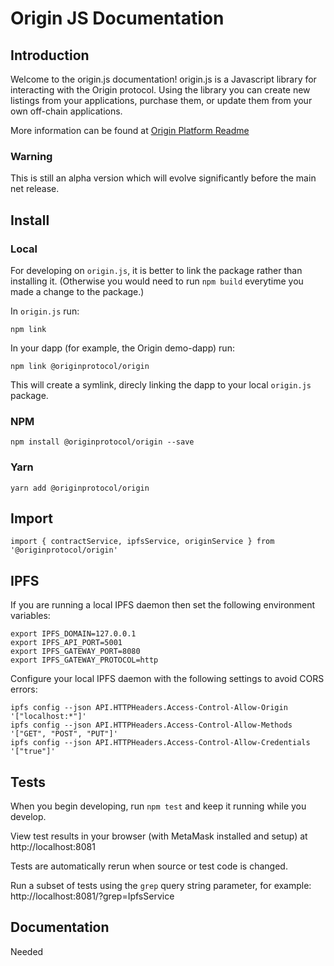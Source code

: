 # Origin JS Documentation

## Introduction

Welcome to the origin.js documentation! origin.js is a Javascript library for interacting with the Origin protocol.
Using the library you can create new listings from your applications, purchase them, or update them from your own off-chain applications. 

More information can be found at [Origin Platform Readme](/README.md) 

### Warning
This is still an alpha version which will evolve significantly before the main net release. 


## Install 

### Local
For developing on `origin.js`, it is better to link the package rather than installing it. (Otherwise you would need to run `npm build` everytime you made a change to the package.)

In `origin.js` run:
```
npm link
```

In your dapp (for example, the Origin demo-dapp) run:
```
npm link @originprotocol/origin
```
This will create a symlink, direcly linking the dapp to your local `origin.js` package.

### NPM
```
npm install @originprotocol/origin --save
```

### Yarn
```
yarn add @originprotocol/origin
```

## Import 
```
import { contractService, ipfsService, originService } from '@originprotocol/origin'
```

## IPFS

If you are running a local IPFS daemon then set the following environment variables:

```
export IPFS_DOMAIN=127.0.0.1
export IPFS_API_PORT=5001
export IPFS_GATEWAY_PORT=8080
export IPFS_GATEWAY_PROTOCOL=http
```

Configure your local IPFS daemon with the following settings to avoid CORS errors:

```
ipfs config --json API.HTTPHeaders.Access-Control-Allow-Origin '["localhost:*"]'
ipfs config --json API.HTTPHeaders.Access-Control-Allow-Methods '["GET", "POST", "PUT"]'
ipfs config --json API.HTTPHeaders.Access-Control-Allow-Credentials '["true"]'
```

## Tests

When you begin developing, run `npm test` and keep it running while you develop.

View test results in your browser (with MetaMask installed and setup) at http://localhost:8081

Tests are automatically rerun when source or test code is changed.

Run a subset of tests using the `grep` query string parameter, for example: http://localhost:8081/?grep=IpfsService

## Documentation
Needed
